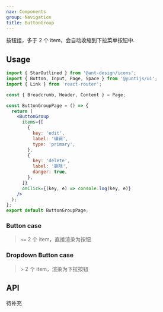 ```yaml
---
nav: Components
group: Navigation
title: ButtonGroup
---
```


按钮组，多于 2 个 item，会自动收缩到下拉菜单按钮中.

## Usage

```jsx | pure
import { StarOutlined } from '@ant-design/icons';
import { Button, Input, Page, Space } from '@yuntijs/ui';
import { Link } from 'react-router';

const { Breadcrumb, Header, Content } = Page;

const ButtonGroupPage = () => {
  return (
    <ButtonGroup
      items={[
        {
          key: 'edit',
          label: '编辑',
          type: 'primary',
        },
        {
          key: 'delete',
          label: '删除',
          danger: true,
        },
      ]}
      onClick={(key, e) => console.log(key, e)}
    />
  );
};
export default ButtonGroupPage;
```

### Button case

> `<=` 2 个 item，直接渲染为按钮

<code src="./demos/index.tsx"></code>

### Dropdown Button case

> `>` 2 个 item，渲染为下拉按钮

<code src="./demos/MoreItems.tsx"></code>

## API

待补充

<!-- <API id="Page"></API> -->
